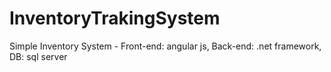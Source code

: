 # InventoryTrakingSystem
Simple Inventory System - 
Front-end: angular js, 
Back-end: .net framework, 
DB: sql server
